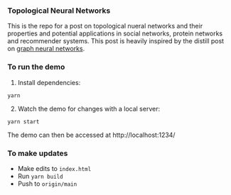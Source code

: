 ### Topological Neural Networks

This is the repo for a post on topological nueral networks and their properties and potential applications in social networks, protein networks and recommender systems. This post is heavily inspired by the distill post on [graph neural networks](https://distill.pub/2021/gnn-intro/). 


### To run the demo

1. Install dependencies:

```
yarn
```

2. Watch the demo for changes with a local server:

```
yarn start
```

The demo can then be accessed at http://localhost:1234/


### To make updates

- Make edits to `index.html`
- Run `yarn build`
- Push to `origin/main`